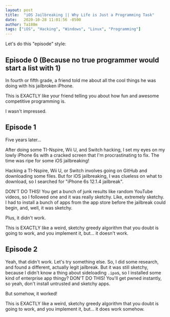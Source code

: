 ```yaml
---
layout: post
title:  "iOS Jailbreaking || Why Life is Just a Programming Task"
date:   2020-10-28 11:01:56 -0500
author: Ta180m
tags: ["iOS", "Hacking", "Windows", "Linux", "Programming"]
---
```



Let's do this "episode" style:


## Episode 0 (Because no true programmer would start a list with 1)

In fourth or fifth grade, a friend told me about all the cool things he was doing with his jailbroken iPhone.

This is EXACTLY like your friend telling you about how fun and awesome competitive programming is.

I wasn't impressed.


## Episode 1

Five years later...

After doing some TI-Nspire, Wii U, and Switch hacking, I set my eyes on my lowly iPhone 6s with a cracked screen that I'm procrastinating to fix. The time was ripe for some iOS jailbreaking!

Hacking a TI-Nspire, Wii U, or Switch involves going on GitHub and downloading some files. But for iOS jailbreaking, I was clueless on what to download, so I searched for "iPhone 6s 12.1.4 jailbreak".

DON'T DO THIS! You get a bunch of junk results like random YouTube videos, so I followed one and it was really sketchy. Like, extremely sketchy. I had to install a bunch of apps from the app store before the jailbreak could begin, and, well, it was sketchy.

Plus, it didn't work.

This is EXACTLY like a weird, sketchy greedy algorithm that you doubt is going to work, and you implement it, but... it doesn't work.


## Episode 2

Yeah, that didn't work. Let's try something else. So, I did some research, and found a different, actually legit jailbreak. But it was still sketchy, because I didn't know a thing about sideloading `.ipa`s, so I installed some kind of enterprise app thingy? DON'T DO THIS! You'll get pwned instantly, so yeah, don't install untrusted and sketchy apps.

But somehow, it worked!

This is EXACTLY like a weird, sketchy greedy algorithm that you doubt is going to work, and you implement it, but... it does work somehow.

